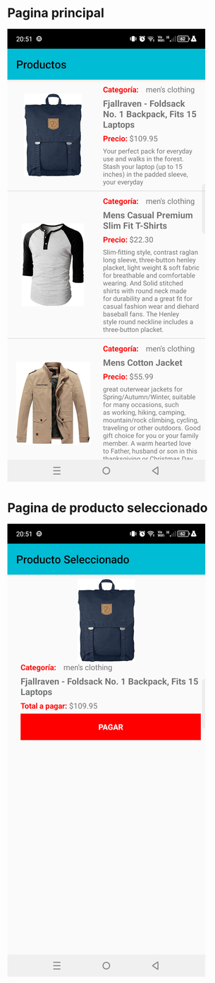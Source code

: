 # Pagina principal
![Pagina principal](https://github.com/SilvanaEspinoza27/Deber_ListView/blob/master/Pagina_productos.png)

# Pagina de producto seleccionado

![Producto Seleccionado](https://github.com/SilvanaEspinoza27/Deber_ListView/blob/master/Producto_Seleccionado.png)
